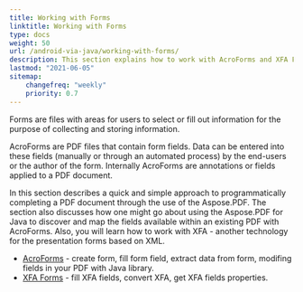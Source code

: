 ```yaml
---
title: Working with Forms
linktitle: Working with Forms
type: docs
weight: 50
url: /android-via-java/working-with-forms/
description: This section explains how to work with AcroForms and XFA Forms in your PDF documents with Aspose.PDF for Java.
lastmod: "2021-06-05"
sitemap:
    changefreq: "weekly"
    priority: 0.7
---
```


Forms are files with areas for users to select or fill out information for the purpose of collecting and storing information.

AcroForms are PDF files that contain form fields. Data can be entered into these fields (manually or through an automated process) by the end-users or the author of the form. Internally AcroForms are annotations or fields applied to a PDF document.

In this section describes a quick and simple approach to programmatically completing a PDF document through the use of the Aspose.PDF. The section also discusses how one might go about using the Aspose.PDF for Java to discover and map the fields available within an existing PDF with AcroForms. Also, you will learn how to work with XFA - another technology for the presentation forms based on XML.

- [AcroForms](/pdf/java/acroforms/) - create form, fill form field, extract data from form, modifing fields in your PDF with Java library.
- [XFA Forms](/pdf/java/xfa-forms/) - fill XFA fields, convert XFA, get XFA  fields properties.
